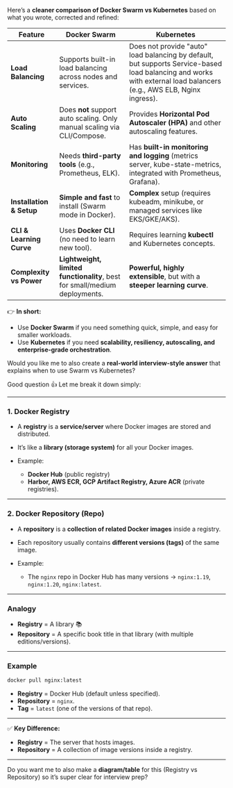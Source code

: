 Here’s a **cleaner comparison of Docker Swarm vs Kubernetes** based on what you wrote, corrected and refined:

| Feature                  | **Docker Swarm**                                                           | **Kubernetes**                                                                                                                                                      |
| ------------------------ | -------------------------------------------------------------------------- | ------------------------------------------------------------------------------------------------------------------------------------------------------------------- |
| **Load Balancing**       | Supports built-in load balancing across nodes and services.                | Does not provide "auto" load balancing by default, but supports Service-based load balancing and works with external load balancers (e.g., AWS ELB, Nginx ingress). |
| **Auto Scaling**         | Does **not** support auto scaling. Only manual scaling via CLI/Compose.    | Provides **Horizontal Pod Autoscaler (HPA)** and other autoscaling features.                                                                                        |
| **Monitoring**           | Needs **third-party tools** (e.g., Prometheus, ELK).                       | Has **built-in monitoring and logging** (metrics server, kube-state-metrics, integrated with Prometheus, Grafana).                                                  |
| **Installation & Setup** | **Simple and fast** to install (Swarm mode in Docker).                     | **Complex** setup (requires kubeadm, minikube, or managed services like EKS/GKE/AKS).                                                                               |
| **CLI & Learning Curve** | Uses **Docker CLI** (no need to learn new tool).                           | Requires learning **kubectl** and Kubernetes concepts.                                                                                                              |
| **Complexity vs Power**  | **Lightweight, limited functionality**, best for small/medium deployments. | **Powerful, highly extensible**, but with a **steeper learning curve**.                                                                                             |

👉 **In short:**

* Use **Docker Swarm** if you need something quick, simple, and easy for smaller workloads.
* Use **Kubernetes** if you need **scalability, resiliency, autoscaling, and enterprise-grade orchestration**.

Would you like me to also create a **real-world interview-style answer** that explains when to use Swarm vs Kubernetes?

Good question 👍 Let me break it down simply:

---

### **1. Docker Registry**

* A **registry** is a **service/server** where Docker images are stored and distributed.
* It’s like a **library (storage system)** for all your Docker images.
* Example:

  * **Docker Hub** (public registry)
  * **Harbor, AWS ECR, GCP Artifact Registry, Azure ACR** (private registries).

---

### **2. Docker Repository (Repo)**

* A **repository** is a **collection of related Docker images** inside a registry.
* Each repository usually contains **different versions (tags)** of the same image.
* Example:

  * The `nginx` repo in Docker Hub has many versions → `nginx:1.19`, `nginx:1.20`, `nginx:latest`.

---

### **Analogy**

* **Registry** = A library 📚
* **Repository** = A specific book title in that library (with multiple editions/versions).

---

### **Example**

```bash
docker pull nginx:latest
```

* **Registry** = Docker Hub (default unless specified).
* **Repository** = `nginx`.
* **Tag** = `latest` (one of the versions of that repo).

---

✅ **Key Difference:**

* **Registry** = The server that hosts images.
* **Repository** = A collection of image versions inside a registry.

---

Do you want me to also make a **diagram/table** for this (Registry vs Repository) so it’s super clear for interview prep?
